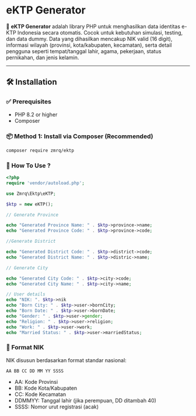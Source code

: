 # eKTP Generator

📄 **eKTP Generator** adalah library PHP untuk menghasilkan data identitas e-KTP Indonesia secara otomatis. Cocok untuk kebutuhan simulasi, testing, dan data dummy. Data yang dihasilkan mencakup NIK valid (16 digit), informasi wilayah (provinsi, kota/kabupaten, kecamatan), serta detail pengguna seperti tempat/tanggal lahir, agama, pekerjaan, status pernikahan, dan jenis kelamin.

---

## 🛠️ Installation

### ✅ Prerequisites
- PHP 8.2 or higher
- Composer

### 📦 Method 1: Install via Composer (Recommended)

```bash
composer require zmrq/ektp
```


### 🚀 How To Use ?

```php
<?php
require 'vendor/autoload.php';

use Zmrq\Ektp\eKTP;

$ktp = new eKTP();
```

```php
// Generate Province

echo "Generated Province Name: " . $ktp->province->name;
echo "Generated Province Code: " . $ktp->province->code;
```

```php
//Generate District

echo "Generated District Code: " . $ktp->district->code;
echo "Generated District Name: " . $ktp->distric->name;
```

```php
// Generate City

echo "Generated City Code: " . $ktp->city->code;
echo "Generated City Name: " . $ktp->city->name;
```

```php
// User details
echo "NIK: ". $ktp->nik
echo "Born City: " . $ktp->user->bornCity;
echo "Born Date: " . $ktp->user->bornDate;
echo "Gender: " . $ktp->user->gender;
echo "Religion: " . $ktp->user->religion;
echo "Work: " . $ktp->user->work;
echo "Married Status: " . $ktp->user->marriedStatus;
```

### 📌 Format NIK
NIK disusun berdasarkan format standar nasional:
```
AA BB CC DD MM YY SSSS
```
- AA: Kode Provinsi
- BB: Kode Kota/Kabupaten
- CC: Kode Kecamatan
- DDMMYY: Tanggal lahir (jika perempuan, DD ditambah 40)
- SSSS: Nomor urut registrasi (acak)
